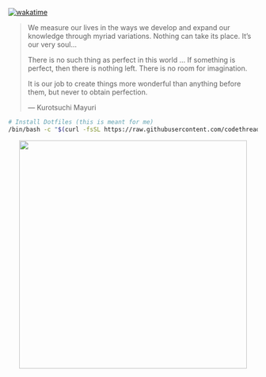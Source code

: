 [![wakatime](https://wakatime.com/badge/user/80a39c88-3ac2-4995-beab-fef12c15afd1/project/f780b3f7-f18d-4655-afd7-a76b89cafd71.svg?style=flat-square)](https://wakatime.com/badge/user/80a39c88-3ac2-4995-beab-fef12c15afd1/project/f780b3f7-f18d-4655-afd7-a76b89cafd71)

> We measure our lives in the ways we develop and expand our knowledge
> through myriad variations. Nothing can take its place. It’s our very soul...
>
> There is no such thing as perfect in this world ... If something
> is perfect, then there is nothing left. There is no room for imagination.
>
> It is our job to create things more wonderful than anything before them, but
> never to obtain perfection.
>
> ― Kurotsuchi Mayuri

```sh
# Install Dotfiles (this is meant for me)
/bin/bash -c "$(curl -fsSL https://raw.githubusercontent.com/codethread/PersonalConfigs/main/boot/boot.sh)"
```

<p align="center">
	<img width="460" src="https://64.media.tumblr.com/9f3abf18b67d35111b2b314463093517/tumblr_n8bzxpd3Kn1qzbqw1o1_400.gif">
</p>
